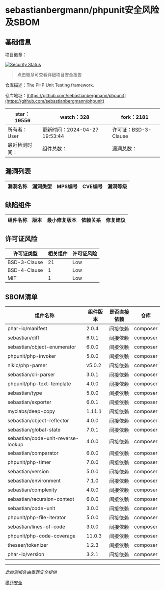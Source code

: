 # sebastianbergmann/phpunit安全风险及SBOM

## 基础信息

项目徽章：

[![Security Status](https://www.murphysec.com/platform3/v31/badge/1784294295806644224.svg)](https://www.murphysec.com/console/report/1692603591126044672/1784294295806644224)

> 点击徽章可查看详细项目安全报告

仓库描述：The PHP Unit Testing framework.

仓库地址：[https://github.com/sebastianbergmann/phpunit](https://github.com/sebastianbergmann/phpunit)

| star：19556 | watch：328 | fork：2181 |
| ----------- | -------------- | ------------ |
| 所有者：User | 更新时间：2024-04-27 19:53:44 | 许可证：BSD-3-Clause |
| 最近检测时间： | 组件总数： | 漏洞总数： |




## 漏洞列表

| 漏洞名称 | 漏洞类型 | MPS编号 | CVE编号 | 漏洞等级 |
| ------- | ------ | ------- | ------ | ----- |





## 缺陷组件

| 组件名称 | 版本 | 最小修复版本 | 依赖关系 | 修复建议 |
| -------- | ---- | ------------ | -------- | -------- |





## 许可证风险

| 许可证类型 | 相关组件 | 许可证风险 |
| ---------- | -------- | ---------- |
|BSD-3-Clause|21|Low|
|BSD-4-Clause|1|Low|
|MIT|1|Low|




## SBOM清单

| 组件名称 | 组件版本 | 是否直接依赖 | 仓库 |
| -------- | -------- | ------------ | ---- |
|phar-io/manifest|2.0.4|间接依赖|composer|
|sebastian/diff|6.0.1|间接依赖|composer|
|sebastian/object-enumerator|6.0.0|间接依赖|composer|
|phpunit/php-invoker|5.0.0|间接依赖|composer|
|nikic/php-parser|v5.0.2|间接依赖|composer|
|sebastian/cli-parser|3.0.1|间接依赖|composer|
|phpunit/php-text-template|4.0.0|间接依赖|composer|
|sebastian/type|5.0.0|间接依赖|composer|
|sebastian/exporter|6.0.1|间接依赖|composer|
|myclabs/deep-copy|1.11.1|间接依赖|composer|
|sebastian/object-reflector|4.0.0|间接依赖|composer|
|sebastian/global-state|7.0.1|间接依赖|composer|
|sebastian/code-unit-reverse-lookup|4.0.0|间接依赖|composer|
|sebastian/comparator|6.0.0|间接依赖|composer|
|phpunit/php-timer|7.0.0|间接依赖|composer|
|sebastian/version|5.0.0|间接依赖|composer|
|sebastian/environment|7.1.0|间接依赖|composer|
|sebastian/complexity|4.0.0|间接依赖|composer|
|sebastian/recursion-context|6.0.0|间接依赖|composer|
|sebastian/code-unit|3.0.0|间接依赖|composer|
|phpunit/php-file-iterator|5.0.0|间接依赖|composer|
|sebastian/lines-of-code|3.0.0|间接依赖|composer|
|phpunit/php-code-coverage|11.0.3|间接依赖|composer|
|theseer/tokenizer|1.2.3|间接依赖|composer|
|phar-io/version|3.2.1|间接依赖|composer|


------

*此检测报告由墨菲安全提供*

[墨菲安全](www.murphysec.com)